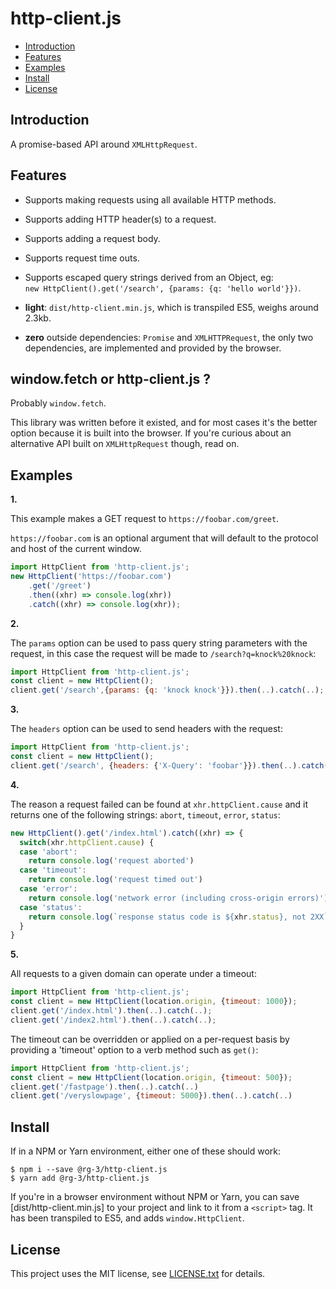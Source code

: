 # http-client.js

* <a href='#introduction'>Introduction</a>
* <a href='#features'>Features</a>
* <a href='#examples'>Examples</a>
* <a href='#install'>Install</a>
* <a href='#license'>License</a>

## <a id='introduction'>Introduction</a>

A promise-based API around `XMLHttpRequest`.  

## <a id='features'>Features</a>

* Supports making requests using all available HTTP methods.

* Supports adding HTTP header(s) to a request.

* Supports adding a request body.

* Supports request time outs.

* Supports escaped query strings derived from an Object, eg:  
  `new HttpClient().get('/search', {params: {q: 'hello world'}})`.

* **light**: `dist/http-client.min.js`, which is transpiled ES5, weighs around 2.3kb.

* **zero** outside dependencies: `Promise` and `XMLHTTPRequest`, the only
  two dependencies, are implemented and provided by the browser.

## window.fetch or http-client.js ?

Probably `window.fetch`.

This library was written before it existed, and for most cases it's the better
option because it is built into the browser. If you're curious about an
alternative API built on `XMLHttpRequest` though, read on.

## <a id='examples'>Examples</a>

__1.__

This example makes a GET request to `https://foobar.com/greet`.

`https://foobar.com` is an optional argument that will default to the protocol
and host of the current window.

```javascript
import HttpClient from 'http-client.js';
new HttpClient('https://foobar.com')
    .get('/greet')
    .then((xhr) => console.log(xhr))
    .catch((xhr) => console.log(xhr));
```

__2.__

The `params` option can be used to pass query string parameters with the request,
in this case the request will be made to `/search?q=knock%20knock`:

```javascript
import HttpClient from 'http-client.js';
const client = new HttpClient();
client.get('/search',{params: {q: 'knock knock'}}).then(..).catch(..);
```

__3.__

The `headers` option can be used to send headers with the request:

```javascript
import HttpClient from 'http-client.js';
const client = new HttpClient();
client.get('/search', {headers: {'X-Query': 'foobar'}}).then(..).catch(..);
```

__4.__

The reason a request failed can be found at `xhr.httpClient.cause` and it
returns one of the following strings: `abort`, `timeout`, `error`, `status`:

```javascript
new HttpClient().get('/index.html').catch((xhr) => {
  switch(xhr.httpClient.cause) {
  case 'abort':
    return console.log('request aborted')
  case 'timeout':
    return console.log('request timed out')
  case 'error':
    return console.log('network error (including cross-origin errors)')
  case 'status':
    return console.log(`response status code is ${xhr.status}, not 2XX`)
  }
}
```

__5.__

All requests to a given domain can operate under a timeout:

```javascript
import HttpClient from 'http-client.js';
const client = new HttpClient(location.origin, {timeout: 1000});
client.get('/index.html').then(..).catch(..);
client.get('/index2.html').then(..).catch(..);
```

The timeout can be overridden or applied on a per-request basis by providing
a 'timeout' option to a verb method such as `get()`:

```javascript
import HttpClient from 'http-client.js';
const client = new HttpClient(location.origin, {timeout: 500});
client.get('/fastpage').then(..).catch(..)
client.get('/veryslowpage', {timeout: 5000}).then(..).catch(..)
```

## <a id='install'>Install</a>

If in a NPM or Yarn environment, either one of these should work:

    $ npm i --save @rg-3/http-client.js
    $ yarn add @rg-3/http-client.js

If you're in a browser environment without NPM or Yarn, you can save [dist/http-client.min.js]
to your project and link to it from a `<script>` tag. It has been transpiled to ES5,
and adds `window.HttpClient`.


## <a id='license'>License</a>

This project uses the MIT license, see [LICENSE.txt](./LICENSE.txt) for details.
